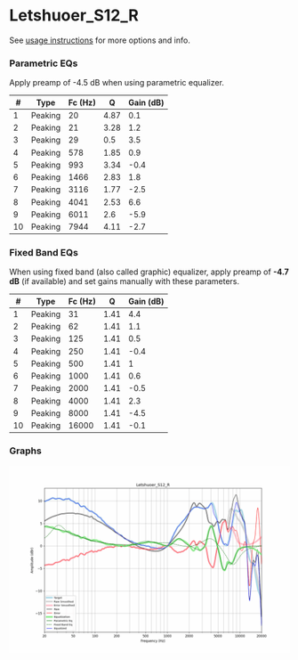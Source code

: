 # Letshuoer_S12_R
See [usage instructions](https://github.com/jaakkopasanen/AutoEq#usage) for more options and info.

### Parametric EQs
Apply preamp of -4.5 dB when using parametric equalizer.

|   # | Type    |   Fc (Hz) |    Q |   Gain (dB) |
|-----|---------|-----------|------|-------------|
|   1 | Peaking |        20 | 4.87 |         0.1 |
|   2 | Peaking |        21 | 3.28 |         1.2 |
|   3 | Peaking |        29 | 0.5  |         3.5 |
|   4 | Peaking |       578 | 1.85 |         0.9 |
|   5 | Peaking |       993 | 3.34 |        -0.4 |
|   6 | Peaking |      1466 | 2.83 |         1.8 |
|   7 | Peaking |      3116 | 1.77 |        -2.5 |
|   8 | Peaking |      4041 | 2.53 |         6.6 |
|   9 | Peaking |      6011 | 2.6  |        -5.9 |
|  10 | Peaking |      7944 | 4.11 |        -2.7 |

### Fixed Band EQs
When using fixed band (also called graphic) equalizer, apply preamp of **-4.7 dB** (if available) and set gains manually with these parameters.

|   # | Type    |   Fc (Hz) |    Q |   Gain (dB) |
|-----|---------|-----------|------|-------------|
|   1 | Peaking |        31 | 1.41 |         4.4 |
|   2 | Peaking |        62 | 1.41 |         1.1 |
|   3 | Peaking |       125 | 1.41 |         0.5 |
|   4 | Peaking |       250 | 1.41 |        -0.4 |
|   5 | Peaking |       500 | 1.41 |         1   |
|   6 | Peaking |      1000 | 1.41 |         0.6 |
|   7 | Peaking |      2000 | 1.41 |        -0.5 |
|   8 | Peaking |      4000 | 1.41 |         2.3 |
|   9 | Peaking |      8000 | 1.41 |        -4.5 |
|  10 | Peaking |     16000 | 1.41 |        -0.1 |

### Graphs
![](./Letshuoer_S12_R.png)
